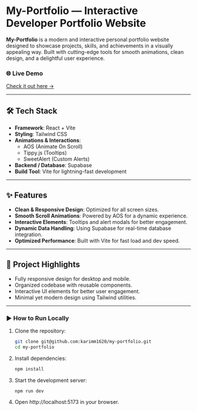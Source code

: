 # My-Portfolio — Interactive Developer Portfolio Website

**My-Portfolio** is a modern and interactive personal portfolio website designed to showcase projects, skills, and achievements in a visually appealing way. Built with cutting-edge tools for smooth animations, clean design, and a delightful user experience.

### 🌐 Live Demo
[Check it out here → ](https://my-portfolio-phi-ten-48.vercel.app/)

---

## 🛠 Tech Stack
- **Framework**: React + Vite
- **Styling**: Tailwind CSS
- **Animations & Interactions**:
  - AOS (Animate On Scroll)
  - Tippy.js (Tooltips)
  - SweetAlert (Custom Alerts)
- **Backend / Database**: Supabase
- **Build Tool**: Vite for lightning-fast development

---

## ✨ Features
- **Clean & Responsive Design**: Optimized for all screen sizes.
- **Smooth Scroll Animations**: Powered by AOS for a dynamic experience.
- **Interactive Elements**: Tooltips and alert modals for better engagement.
- **Dynamic Data Handling**: Using Supabase for real-time database integration.
- **Optimized Performance**: Built with Vite for fast load and dev speed.

---

## 📂 Project Highlights
- Fully responsive design for desktop and mobile.
- Organized codebase with reusable components.
- Interactive UI elements for better user engagement.
- Minimal yet modern design using Tailwind utilities.

---

### ▶ How to Run Locally
1. Clone the repository:
   ```bash
   git clone git@github.com:karimm1620/my-portfolio.git
   cd my-portfolio
   
2. Install dependencies:
   ```bash
   npm install

3. Start the development server:
   ```bash
   npm run dev

4. Open http://localhost:5173
 in your browser.
  
